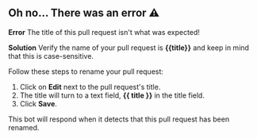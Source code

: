 ## Oh no...  There was an error ⚠️

**Error**
The title of this pull request isn't what was expected!

**Solution**
Verify the name of your pull request is **{{title}}** and keep in mind that this is case-sensitive.

Follow these steps to rename your pull request:
1. Click on **Edit** next to the pull request's title. 
2. The title will turn to a text field, **{{ title }}** in the title field.
3. Click **Save**.

This bot will respond when it detects that this pull request has been renamed.